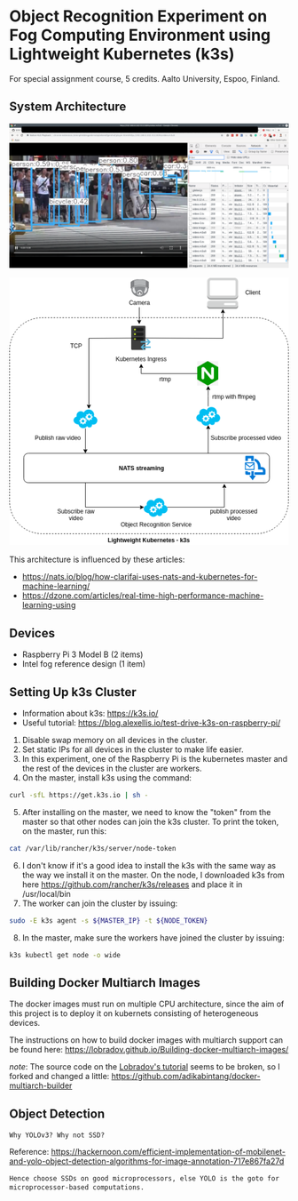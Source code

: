 # Object Recognition Experiment on Fog Computing Environment using Lightweight Kubernetes (k3s)

For special assignment course, 5 credits. Aalto University, Espoo, Finland. 

## System Architecture

![result](figures/result.png)

![system architecture](figures/special_assignment.png)

This architecture is influenced by these articles:
- https://nats.io/blog/how-clarifai-uses-nats-and-kubernetes-for-machine-learning/
- https://dzone.com/articles/real-time-high-performance-machine-learning-using

## Devices
- Raspberry Pi 3 Model B (2 items)
- Intel fog reference design (1 item)

## Setting Up k3s Cluster
- Information about k3s: https://k3s.io/
- Useful tutorial: https://blog.alexellis.io/test-drive-k3s-on-raspberry-pi/ 

1. Disable swap memory on all devices in the cluster.
2. Set static IPs for all devices in the cluster to make life easier.
3. In this experiment, one of the Raspberry Pi is the kubernetes master and the rest of the devices in the cluster are workers.
4. On the master, install k3s using the command:
```bash
curl -sfL https://get.k3s.io | sh -
```
5. After installing on the master, we need to know the "token" from the master so that other nodes can join the k3s cluster. To print the token, on the master, run this:
```bash
cat /var/lib/rancher/k3s/server/node-token
```
6. I don't know if it's a good idea to install the k3s with the same way as the way we install it on the master. On the node, I downloaded k3s from here https://github.com/rancher/k3s/releases and place it in /usr/local/bin
7. The worker can join the cluster by issuing:
```bash
sudo -E k3s agent -s ${MASTER_IP} -t ${NODE_TOKEN}
```
8. In the master, make sure the workers have joined the cluster by issuing:
```bash
k3s kubectl get node -o wide
```
## Building Docker Multiarch Images
The docker images must run on multiple CPU architecture, since the aim of this project is to deploy it on kubernets consisting of heterogeneous devices.

The instructions on how to build docker images with multiarch support can be found here: https://lobradov.github.io/Building-docker-multiarch-images/

*note*: The source code on the [Lobradov's tutorial](https://lobradov.github.io/Building-docker-multiarch-images/) seems to be broken, so I forked and changed a little: https://github.com/adikabintang/docker-multiarch-builder 

## Object Detection
```
Why YOLOv3? Why not SSD?
```

Reference: https://hackernoon.com/efficient-implementation-of-mobilenet-and-yolo-object-detection-algorithms-for-image-annotation-717e867fa27d
```
Hence choose SSDs on good microprocessors, else YOLO is the goto for microprocessor-based computations.
```
